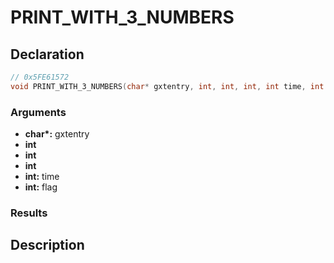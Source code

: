 # PRINT_WITH_3_NUMBERS

## Declaration
```cpp
// 0x5FE61572
void PRINT_WITH_3_NUMBERS(char* gxtentry, int, int, int, int time, int flag);
```

### Arguments
- **char\*:** gxtentry
- **int**
- **int**
- **int**
- **int:** time
- **int:** flag

### Results

## Description
